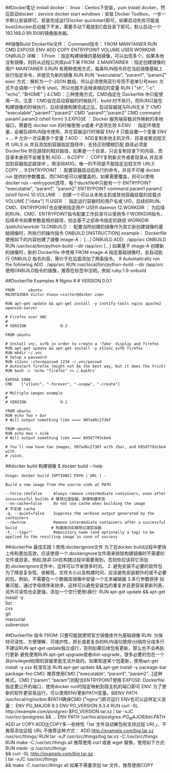 ##Docker笔记
	install docker：
	linux：Centos下安装，yum install docker，然后启动docker：service docker start
	windows：安装 Docker Toolbox，一步一步默认安装即可，安装完成运行Docker quickstart即可，如果启动失败可能是boot2docker启动器下不来，需要手动下载放到C盘目录下即可。默认启动一个192.168.0.99.100的镜像服务器。

##镜像Build
	Dockerfile文件：
    Command指令：
    FROM
	MAINTAINER
	RUN
	CMD
	EXPOSE
	ENV
	ADD
	COPY
	ENTRYPOINT
	VOLUME
	USER
	WORKDIR
	ONBUILD
    详解：
    1.From ：指定构建镜像的基础镜像，可以出现多个，如果本地没有镜像，则将从远程公共库pull下来
    	FROM <image>
    2.MAINTAINER ：指定创建镜像的用户
    	MAINTAINER <name>
    3.RUN  有两种使用方式，每条RUN指令将在当前镜像基础上执行指定命令，并提交为新的镜像
		RUN
		RUN "executable", "param1", "param2"
        exec 方式：解析为一个 JSON 数组，所以必须使用双引号而不是单引号exec 方式不会调用一个命令 shell，所以也就不会继承相应的变量
        RUN [ "sh", "-c", "echo", "$HOME" ]
    4.CMD：三种使用方式，CMD指定在 Dockerfile 中只能使用一次。注意：CMD会在启动容器的时候执行，build 时不执行，而RUN只是在构建镜像的时候执行，后续镜像构建完成之后，启动容器就与RUN无关了
    	CMD "executable","param1","param2"
		CMD "param1","param2"
		CMD command param1 param2 (shell form)
    5.EXPOSE ： Docker 服务端容器对外映射的本地端口，需要在 docker run 的时候使用-p或者-P选项生效
    6.ENV ： 指定环境变量，会被后续RUN指令使用，并在容器运行时保留
    	ENV <key> <value>       # 只能设置一个变量
		ENV <key>=<value> ...   # 允许一次设置多个变量
    7.ADD ： ADD复制本地主机文件、目录或者远程文件 URLS 从 并且添加到容器指定路径中，支持正则模糊匹配
    	路径必须是 Dockerfile 所在路径的相对路径，如果是一个目录，只会复制目录下的内容，而目录本身则不会被复制
    	ADD <src>... <dest>
    8.COPY ： COPY复制新文件或者目录从 并且添加到容器指定路径中 。用法同ADD，唯一的不同是不能指定远程文件 URLS
    	COPY <src>... <dest>
    9.ENTRYPOINT ： 配置容器启动后执行的命令，并且不可被 docker run 提供的参数覆盖，而CMD是可以被覆盖的。如果需要覆盖，则可以使用docker run --entrypoint选项，每个dockfile中只能有一个
    	ENTRYPOINT "executable", "param1", "param2"
		ENTRYPOINT command param1 param2 (shell form)
    10.VOLUME ： 创建一个可以从本地主机或其他容器挂载的挂载点
    	VOLUME ["/data"]
    11.USER ： 指定运行容器时的用户名或 UID，后续的RUN、CMD、ENTRYPOINT也会使用指定用户
    	USER daemon
    12.WORKDIR ： 为后续的RUN、CMD、ENTRYPOINT指令配置工作目录可以使用多个WORKDIR指令，后续命令如果参数是相对路径，则会基于之前命令指定的路径
    	WORKDIR /path/to/workdir
    13.ONBUILD ： 配置当所创建的镜像作为其它新创建镜像的基础镜像时，所执行的操作指令
    	ONBUILD [INSTRUCTION]
        example：
        		Dockerfile 使用如下的内容创建了镜像 image-A：
				[...]
				ONBUILD ADD . /app/src
				ONBUILD RUN /usr/local/bin/python-build --dir /app/src
				[...]
				如果基于 image-A 创建新的镜像时，新的 Dockerfile 中使用 FROM image-A 指定基础镜像时，会自动执行 ONBUILD 指令内容，等价于在后面添加了两条指令。
				# Automatically run the following
				ADD . /app/src
				RUN /usr/local/bin/python-build --dir /app/src
				使用ONBUILD指令的镜像，推荐在标签中注明，例如 ruby:1.9-onbuild

##Dockerfile Examples
	# Nginx
	#
	# VERSION               0.0.1

	FROM      ubuntu
	MAINTAINER Victor Vieux <victor@docker.com>

	RUN apt-get update && apt-get install -y inotify-tools nginx apache2 openssh-server

	# Firefox over VNC
	#
	# VERSION               0.3

	FROM ubuntu

	# Install vnc, xvfb in order to create a 'fake' display and firefox
	RUN apt-get update && apt-get install -y x11vnc xvfb firefox
	RUN mkdir ~/.vnc
	# Setup a password
	RUN x11vnc -storepasswd 1234 ~/.vnc/passwd
	# Autostart firefox (might not be the best way, but it does the trick)
	RUN bash -c 'echo "firefox" >> /.bashrc'

	EXPOSE 5900
	CMD    ["x11vnc", "-forever", "-usepw", "-create"]

	# Multiple images example
	#
	# VERSION               0.1

	FROM ubuntu
	RUN echo foo > bar
	# Will output something like ===> 907ad6c2736f

	FROM ubuntu
	RUN echo moo > oink
	# Will output something like ===> 695d7793cbe4

	# You᾿ll now have two images, 907ad6c2736f with /bar, and 695d7793cbe4 with
	# /oink.

##docker build 构建镜像
	$ docker build --help

	Usage: docker build [OPTIONS] PATH | URL | -

	Build a new image from the source code at PATH

	--force-rm=false     Always remove intermediate containers, even after unsuccessful builds # 移除过渡容器，即使构建失败
    --no-cache=false     Do not use cache when building the image                              # 不实用 cache
    -q, --quiet=false    Suppress the verbose output generated by the containers
    --rm=true            Remove intermediate containers after a successful build               # 构建成功后移除过渡层容器
    -t, --tag=""         Repository name (and optionally a tag) to be applied to the resulting image in case of success

##dockerfile 最佳实践
	1.使用.dockerignore文件
		为了在docker build过程中更快上传和更加高效，应该使用一个.dockerignore文件用来排除构建镜像时不需要的文件或目录。例如,除非.Git在构建过程中需要用到，否则你应该将它添加到.dockerignore文件中，这样可以节省很多时间。
	2.  避免安装不必要的软件包
		为了降低复杂性、依赖性、文件大小以及构建时间，应该避免安装额外的或不必要的包。例如，不需要在一个数据库镜像中安装一个文本编辑器
    3.多行参数排序
    	如果可能，通过字母顺序来排序，这样可以避免安装包的重复并且更容易更新列表，另外可读性也会更强，添加一个空行使用\换行:
		RUN apt-get update && apt-get install -y \
		bzr \
	    cvs \
		git \
		mercurial \
		subversion

##Dockerfile 指令
	FROM: 只要可能就使用官方镜像库作为基础镜像
    RUN: 为保持可读性、方便理解、可维护性，把长或者复杂的RUN语句使用\分隔符分成多行
	不建议RUN apt-get update独立成行，否则如果后续包有更新，那么也不会再执行更新
	避免使用RUN apt-get upgrade或者dist-upgrade，很多必要的包在一个非privileged权限的容器里是无法升级的。如果知道某个包更新，使用apt-get install -y xxx
	标准写法
	RUN apt-get update && apt-get install -y package-bar package-foo
	CMD: 推荐使用CMD [“executable”, “param1”, “param2”…]这种格式，CMD [“param”, “param”]则配合ENTRYPOINT使用
	EXPOSE: Dockerfile 指定要公开的端口，使用docker run时指定映射到宿主机的端口即可
	ENV: 为了使新的软件更容易运行，可以使用ENV更新PATH变量。如ENV PATH /usr/local/nginx/bin:$PATH确保CMD ["nginx"]即可运行
	ENV也可以这样定义变量：
    	ENV PG_MAJOR 9.3
		ENV PG_VERSION 9.3.4
		RUN curl -SL http://example.com/postgres-$PG_VERSION.tar.xz | tar -xJC /usr/src/postgress && …
		ENV PATH /usr/local/postgres-$PG_MAJOR/bin:$PATH
    ADD or COPY:ADD比COPY多一些特性「tar 文件自动解包和支持远程 URL」，不推荐添加远程 URL
    不推荐这种方式：
	    ADD http://example.com/big.tar.xz /usr/src/things/
		RUN tar -xJf /usr/src/things/big.tar.xz -C /usr/src/things
		RUN make -C /usr/src/things all
    推荐使用 curl 或者 wget 替换，使用如下方式:
    	RUN mkdir -p /usr/src/things \
	    && curl -SL http://example.com/big.tar.gz \
	    | tar -xJC /usr/src/things \
	    && make -C /usr/src/things all
    如果不需要添加 tar 文件，推荐使用COPY